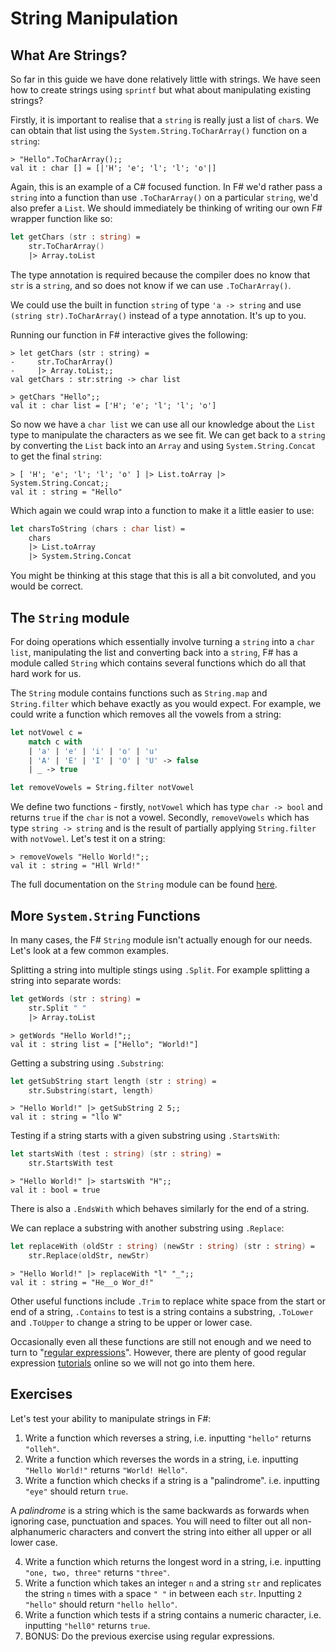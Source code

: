 # String Manipulation

## What Are Strings?

So far in this guide we have done relatively little with strings. We have seen how to create strings using `sprintf` but what about manipulating existing strings?

Firstly, it is important to realise that a `string` is really just a list of `char`s. We can obtain that list using the `System.String.ToCharArray()` function on a `string`:

``` {highlight: [2]}
> "Hello".ToCharArray();;
val it : char [] = [|'H'; 'e'; 'l'; 'l'; 'o'|]
```

Again, this is an example of a C# focused function. In F# we'd rather pass a `string` into a function than use `.ToCharArray()` on a particular `string`, we'd also prefer a `List`. We should immediately be thinking of writing our own F# wrapper function like so:

```fsharp
let getChars (str : string) =
    str.ToCharArray()
    |> Array.toList
```

The type annotation is required because the compiler does no know that `str` is a `string`, and so does not know if we can use `.ToCharArray()`. 

<note>

We could use the built in function `string` of type `'a -> string` and use `(string str).ToCharArray()` instead of a type annotation. It's up to you.

</note>

Running our function in F# interactive gives the following:

``` {highlight: [7]}
> let getChars (str : string) =
-     str.ToCharArray()
-     |> Array.toList;;
val getChars : str:string -> char list

> getChars "Hello";;
val it : char list = ['H'; 'e'; 'l'; 'l'; 'o']
```

So now we have a `char list` we can use all our knowledge about the `List` type to manipulate the characters as we see fit. We can get back to a `string` by converting the `List` back into an `Array` and using `System.String.Concat` to get the final `string`:

```
> [ 'H'; 'e'; 'l'; 'l'; 'o' ] |> List.toArray |> System.String.Concat;;
val it : string = "Hello"
```

Which again we could wrap into a function to make it a little easier to use:

```fsharp
let charsToString (chars : char list) =
    chars
    |> List.toArray
    |> System.String.Concat
```

You might be thinking at this stage that this is all a bit convoluted, and you would be correct.

## The `String` module

For doing operations which essentially involve turning a `string` into a `char list`, manipulating the list and converting back into a `string`, F# has a module called `String` which contains several functions which do all that hard work for us.

The `String` module contains functions such as `String.map` and `String.filter` which behave exactly as you would expect. For example, we could write a function which removes all the vowels from a string:

```fsharp
let notVowel c =
    match c with
    | 'a' | 'e' | 'i' | 'o' | 'u'
    | 'A' | 'E' | 'I' | 'O' | 'U' -> false
    | _ -> true

let removeVowels = String.filter notVowel
```

We define two functions - firstly, `notVowel` which has type `char -> bool` and returns `true` if the `char` is not a vowel. Secondly, `removeVowels` which has type `string -> string` and is the result of partially applying `String.filter` with `notVowel`. Let's test it on a string:

``` {highlight: [2]}
> removeVowels "Hello World!";;
val it : string = "Hll Wrld!"
```

The full documentation on the `String` module can be found [here](https://msdn.microsoft.com/visualfsharpdocs/conceptual/core.string-module-%5bfsharp%5d).

## More `System.String` Functions

In many cases, the F# `String` module isn't actually enough for our needs. Let's look at a few common examples.

Splitting a string into multiple stings using `.Split`. For example splitting a string into separate words:

```fsharp {highlight: [2]}
let getWords (str : string) =
    str.Split " "
    |> Array.toList
```

``` {highlight: [2]}
> getWords "Hello World!";;
val it : string list = ["Hello"; "World!"]
```

Getting a substring using `.Substring`:

```fsharp {highlight: [2]}
let getSubString start length (str : string) =
    str.Substring(start, length)
```

``` {highlight: [2]}
> "Hello World!" |> getSubString 2 5;;
val it : string = "llo W"
```

Testing if a string starts with a given substring using `.StartsWith`:

```fsharp {highlight: [2]}
let startsWith (test : string) (str : string) =
    str.StartsWith test
```

``` {highlight: [2]}
> "Hello World!" |> startsWith "H";;
val it : bool = true
```

There is also a `.EndsWith` which behaves similarly for the end of a string.

We can replace a substring with another substring using `.Replace`:

```fsharp {highlight: [2]}
let replaceWith (oldStr : string) (newStr : string) (str : string) =
    str.Replace(oldStr, newStr)
```

``` {highlight: [2]}
> "Hello World!" |> replaceWith "l" "_";;
val it : string = "He__o Wor_d!"
```

Other useful functions include `.Trim` to replace white space from the start or end of a string, `.Contains` to test is a string contains a substring, `.ToLower` and `.ToUpper` to change a string to be upper or lower case.

Occasionally even all these functions are still not enough and we need to turn to "[regular expressions](https://en.wikipedia.org/wiki/Regular_expression)". However, there are plenty of good regular expression [tutorials](https://medium.com/factory-mind/regex-tutorial-a-simple-cheatsheet-by-examples-649dc1c3f285) online so we will not go into them here.

## Exercises

Let's test your ability to manipulate strings in F#:

1. Write a function which reverses a string, i.e. inputting `"hello"` returns `"olleh"`.
2. Write a function which reverses the words in a string, i.e. inputting `"Hello World!"` returns `"World! Hello"`.
3. Write a function which checks if a string is a "palindrome". i.e. inputting `"eye"` should return `true`.

<note>

A _palindrome_ is a string which is the same backwards as forwards when ignoring case, punctuation and spaces. You will need to filter out all non-alphanumeric characters and convert the string into either all upper or all lower case.

</note>

4. Write a function which returns the longest word in a string, i.e. inputting `"one, two, three"` returns `"three"`.
5. Write a function which takes an integer `n` and a string `str` and replicates the string `n` times with a space `" "` in between each `str`. Inputting `2 "hello"` should return `"hello hello"`.
6. Write a function which tests if a string contains a numeric character, i.e. inputting `"hell0"` returns `true`.
7. BONUS: Do the previous exercise using regular expressions. 